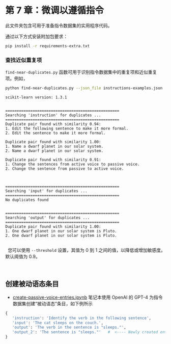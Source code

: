 # 第 7 章：微调以遵循指令

此文件夹包含可用于准备指令数据集的实用程序代码。

通过以下方式安装附加包要求：

```bash
pip install -r requirements-extra.txt
```

### 查找近似重复项

`find-near-duplicates.py` 函数可用于识别指令数据集中的重复项和近似重复项。例如，

```bash
python find-near-duplicates.py --json_file instructions-examples.json
```

```
scikit-learn version: 1.3.1


==================================================
Searching 'instruction' for duplicates ...
==================================================
Duplicate pair found with similarity 0.94:
1. Edit the following sentence to make it more formal.
2. Edit the sentence to make it more formal.

Duplicate pair found with similarity 1.00:
1. Name a dwarf planet in our solar system.
2. Name a dwarf planet in our solar system.

Duplicate pair found with similarity 0.91:
1. Change the sentences from active voice to passive voice.
2. Change the sentence from passive to active voice.



==================================================
Searching 'input' for duplicates ...
==================================================
No duplicates found


==================================================
Searching 'output' for duplicates ...
==================================================
Duplicate pair found with similarity 1.00:
1. One dwarf planet in our solar system is Pluto.
2. One dwarf planet in our solar system is Pluto.


```

&nbsp;
您可以使用 `--threshold` 设置，其值为 0 到 1 之间的值，以降低或增加敏感度。
默认阈值为 0.9。

&nbsp;
## 创建被动语态条目

- [create-passive-voice-entries.ipynb](create-passive-voice-entries.ipynb) 笔记本使用 OpenAI 的 GPT-4 为指令数据集创建“被动语态”条目，如下例所示

 ```python
 {  
    'instruction': 'Identify the verb in the following sentence',
    'input': 'The cat sleeps on the couch.',
    'output': 'The verb in the sentence is "sleeps."',
    'output_2': 'The sentence is "sleeps."'   #  <---- Newly created entry
 }  
 ```